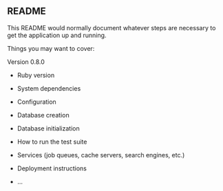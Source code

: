 ## README

This README would normally document whatever steps are necessary to get the
application up and running.

Things you may want to cover:

Version 0.8.0


* Ruby version

* System dependencies

* Configuration

* Database creation

* Database initialization

* How to run the test suite

* Services (job queues, cache servers, search engines, etc.)

* Deployment instructions

* ...

